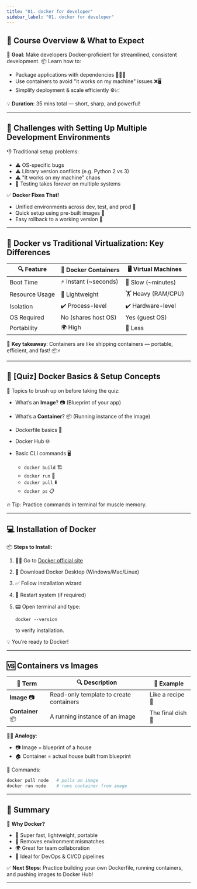 ```yaml
---
title: "01. docker for developer"
sidebar_label: "01. docker for developer"
---
```


## 🚀 **Course Overview & What to Expect**

🎯 **Goal**: Make developers Docker-proficient for streamlined, consistent development.
📦 Learn how to:

* Package applications with dependencies 👨‍💻📁
* Use containers to avoid "it works on my machine" issues ❌🖥️
* Simplify deployment & scale efficiently ⚙️📈

💡 **Duration**: 35 mins total — short, sharp, and powerful!

---

## 🔧 **Challenges with Setting Up Multiple Development Environments**

👎 Traditional setup problems:

* ⚠️ OS-specific bugs
* ⚠️ Library version conflicts (e.g. Python 2 vs 3)
* ⚠️ "It works on my machine" chaos
* 🧪 Testing takes forever on multiple systems

✅ **Docker Fixes That!**

* Unified environments across dev, test, and prod 🚀
* Quick setup using pre-built images 🧱
* Easy rollback to a working version 🔁

---

## 🧱 **Docker vs Traditional Virtualization: Key Differences**

| 🔍 Feature     | 🐳 Docker Containers  | 🖥️ Virtual Machines |
| -------------- | --------------------- | -------------------- |
| Boot Time      | ⚡ Instant (\~seconds) | 🐌 Slow (\~minutes)  |
| Resource Usage | 🧠 Lightweight        | 🏋️ Heavy (RAM/CPU)  |
| Isolation      | ✔️ Process-level      | ✔️ Hardware-level    |
| OS Required    | No (shares host OS)   | Yes (guest OS)       |
| Portability    | 🌍 High               | 🚛 Less              |

📌 **Key takeaway**: Containers are like shipping containers — portable, efficient, and fast! 📦⚡

---

## 🧠 \[Quiz] Docker Basics & Setup Concepts

📝 Topics to brush up on before taking the quiz:

* What’s an **Image**? 📷 (Blueprint of your app)
* What’s a **Container**? 📦 (Running instance of the image)
* Dockerfile basics 🧾
* Docker Hub 🌐
* Basic CLI commands 🖥️

  * `docker build` 🏗️
  * `docker run` 🏃
  * `docker pull` ⬇️
  * `docker ps` 📋

🔥 Tip: Practice commands in terminal for muscle memory.

---

## 💻 **Installation of Docker**

📦 **Steps to Install:**

1. 🧑‍💻 Go to [Docker official site](https://www.docker.com/products/docker-desktop)
2. 💾 Download Docker Desktop (Windows/Mac/Linux)
3. ✅ Follow installation wizard
4. 🔄 Restart system (if required)
5. 📟 Open terminal and type:

   ```
   docker --version
   ```

   to verify installation.

💡 You’re ready to Docker!

---

## 🆚 **Containers vs Images**

| 📘 Term          | 🔍 Description                          | 🔁 Example        |
| ---------------- | --------------------------------------- | ----------------- |
| **Image** 📷     | Read-only template to create containers | Like a recipe 🍲  |
| **Container** 📦 | A running instance of an image          | The final dish 🍛 |

👨‍🍳 **Analogy**:

* 📷 Image = blueprint of a house
* 🏠 Container = actual house built from blueprint

💬 Commands:

```bash
docker pull node   # pulls an image
docker run node    # runs container from image
```

---

## 🧠 Summary

🎯 **Why Docker?**

* 🚀 Super fast, lightweight, portable
* 🔁 Removes environment mismatches
* 🌍 Great for team collaboration
* 🧪 Ideal for DevOps & CI/CD pipelines

✅ **Next Steps**: Practice building your own Dockerfile, running containers, and pushing images to Docker Hub!

---


